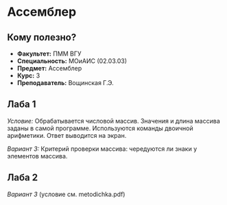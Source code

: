# Ассемблер

## Кому полезно?
- **Факультет:** ПММ ВГУ  
- **Специальность:** МОиАИС (02.03.03)  
- **Предмет:** Ассемблер 
- **Курс:** 3  
- **Преподаватель:** Вощинская Г.Э.

## Лаба 1
*Условие:* Обрабатывается числовой массив. Значения и длина массива заданы в самой программе. Используются команды двоичной арифметики. Ответ выводится на экран.

*Вариант 3:* Критерий проверки массива: чередуются ли знаки у элементов массива.

## Лаба 2
*Вариант 3* (условие см. metodichka.pdf)
